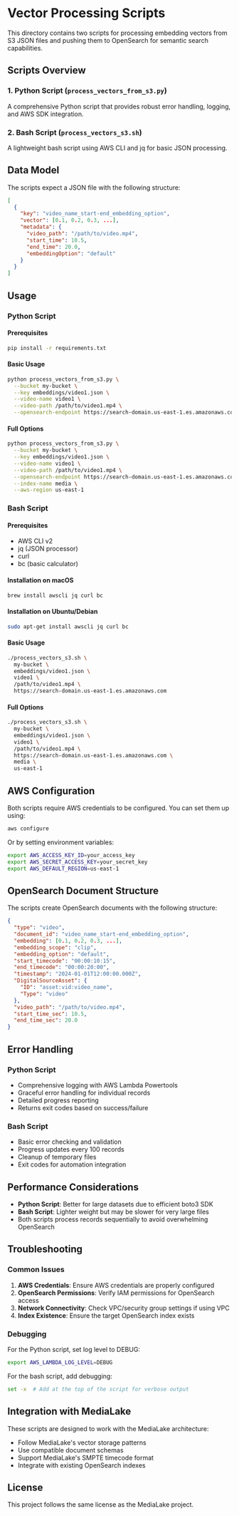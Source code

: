 # Vector Processing Scripts

This directory contains two scripts for processing embedding vectors from S3 JSON files and pushing them to OpenSearch for semantic search capabilities.

## Scripts Overview

### 1. Python Script (`process_vectors_from_s3.py`)
A comprehensive Python script that provides robust error handling, logging, and AWS SDK integration.

### 2. Bash Script (`process_vectors_s3.sh`)
A lightweight bash script using AWS CLI and jq for basic JSON processing.

## Data Model

The scripts expect a JSON file with the following structure:

```json
[
  {
    "key": "video_name_start-end_embedding_option",
    "vector": [0.1, 0.2, 0.3, ...],
    "metadata": {
      "video_path": "/path/to/video.mp4",
      "start_time": 10.5,
      "end_time": 20.0,
      "embeddingOption": "default"
    }
  }
]
```

## Usage

### Python Script

#### Prerequisites
```bash
pip install -r requirements.txt
```

#### Basic Usage
```bash
python process_vectors_from_s3.py \
  --bucket my-bucket \
  --key embeddings/video1.json \
  --video-name video1 \
  --video-path /path/to/video1.mp4 \
  --opensearch-endpoint https://search-domain.us-east-1.es.amazonaws.com
```

#### Full Options
```bash
python process_vectors_from_s3.py \
  --bucket my-bucket \
  --key embeddings/video1.json \
  --video-name video1 \
  --video-path /path/to/video1.mp4 \
  --opensearch-endpoint https://search-domain.us-east-1.es.amazonaws.com \
  --index-name media \
  --aws-region us-east-1
```

### Bash Script

#### Prerequisites
- AWS CLI v2
- jq (JSON processor)
- curl
- bc (basic calculator)

#### Installation on macOS
```bash
brew install awscli jq curl bc
```

#### Installation on Ubuntu/Debian
```bash
sudo apt-get install awscli jq curl bc
```

#### Basic Usage
```bash
./process_vectors_s3.sh \
  my-bucket \
  embeddings/video1.json \
  video1 \
  /path/to/video1.mp4 \
  https://search-domain.us-east-1.es.amazonaws.com
```

#### Full Options
```bash
./process_vectors_s3.sh \
  my-bucket \
  embeddings/video1.json \
  video1 \
  /path/to/video1.mp4 \
  https://search-domain.us-east-1.es.amazonaws.com \
  media \
  us-east-1
```

## AWS Configuration

Both scripts require AWS credentials to be configured. You can set them up using:

```bash
aws configure
```

Or by setting environment variables:
```bash
export AWS_ACCESS_KEY_ID=your_access_key
export AWS_SECRET_ACCESS_KEY=your_secret_key
export AWS_DEFAULT_REGION=us-east-1
```

## OpenSearch Document Structure

The scripts create OpenSearch documents with the following structure:

```json
{
  "type": "video",
  "document_id": "video_name_start-end_embedding_option",
  "embedding": [0.1, 0.2, 0.3, ...],
  "embedding_scope": "clip",
  "embedding_option": "default",
  "start_timecode": "00:00:10:15",
  "end_timecode": "00:00:20:00",
  "timestamp": "2024-01-01T12:00:00.000Z",
  "DigitalSourceAsset": {
    "ID": "asset:vid:video_name",
    "Type": "video"
  },
  "video_path": "/path/to/video.mp4",
  "start_time_sec": 10.5,
  "end_time_sec": 20.0
}
```

## Error Handling

### Python Script
- Comprehensive logging with AWS Lambda Powertools
- Graceful error handling for individual records
- Detailed progress reporting
- Returns exit codes based on success/failure

### Bash Script
- Basic error checking and validation
- Progress updates every 100 records
- Cleanup of temporary files
- Exit codes for automation integration

## Performance Considerations

- **Python Script**: Better for large datasets due to efficient boto3 SDK
- **Bash Script**: Lighter weight but may be slower for very large files
- Both scripts process records sequentially to avoid overwhelming OpenSearch

## Troubleshooting

### Common Issues

1. **AWS Credentials**: Ensure AWS credentials are properly configured
2. **OpenSearch Permissions**: Verify IAM permissions for OpenSearch access
3. **Network Connectivity**: Check VPC/security group settings if using VPC
4. **Index Existence**: Ensure the target OpenSearch index exists

### Debugging

For the Python script, set log level to DEBUG:
```bash
export AWS_LAMBDA_LOG_LEVEL=DEBUG
```

For the bash script, add debugging:
```bash
set -x  # Add at the top of the script for verbose output
```

## Integration with MediaLake

These scripts are designed to work with the MediaLake architecture:
- Follow MediaLake's vector storage patterns
- Use compatible document schemas
- Support MediaLake's SMPTE timecode format
- Integrate with existing OpenSearch indexes

## License

This project follows the same license as the MediaLake project. 